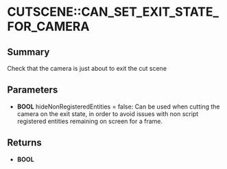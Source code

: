 # CUTSCENE::CAN_SET_EXIT_STATE_FOR_CAMERA

## Summary
Check that the camera is just about to exit the cut scene

## Parameters
* **BOOL** hideNonRegisteredEntities = false: Can be used when cutting the camera on the exit state, in order to avoid issues with non script registered entities remaining on screen for a frame.

## Returns
* **BOOL**